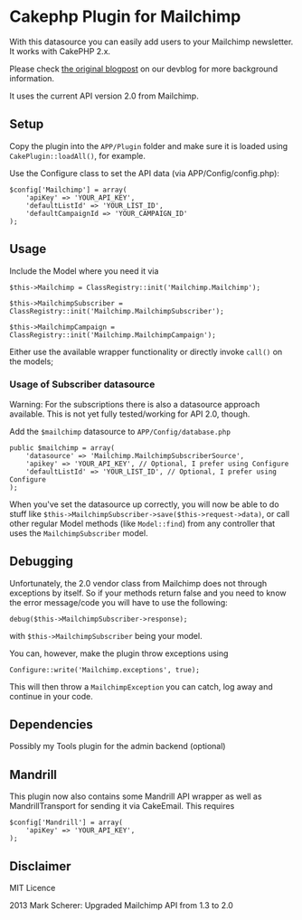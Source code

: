 # Cakephp Plugin for Mailchimp

With this datasource you can easily add users to your Mailchimp newsletter. It works with CakePHP 2.x.

Please check [the original blogpost][1] on our devblog for more background information.

It uses the current API version 2.0 from Mailchimp.

## Setup

Copy the plugin into the `APP/Plugin` folder and make sure it is loaded using `CakePlugin::loadAll()`, for example.

Use the Configure class to set the API data (via APP/Config/config.php):

	$config['Mailchimp'] = array(
		'apiKey' => 'YOUR_API_KEY',
		'defaultListId' => 'YOUR_LIST_ID',
		'defaultCampaignId => 'YOUR_CAMPAIGN_ID'
	);

## Usage

Include the Model where you need it via

    $this->Mailchimp = ClassRegistry::init('Mailchimp.Mailchimp');

    $this->MailchimpSubscriber = ClassRegistry::init('Mailchimp.MailchimpSubscriber');

    $this->MailchimpCampaign = ClassRegistry::init('Mailchimp.MailchimpCampaign');

Either use the available wrapper functionality or directly invoke `call()` on the models;

### Usage of Subscriber datasource

Warning: For the subscriptions there is also a datasource approach available.
This is not yet fully tested/working for API 2.0, though.

Add the `$mailchimp` datasource to `APP/Config/database.php`

	public $mailchimp = array(
		'datasource' => 'Mailchimp.MailchimpSubscriberSource',
		'apikey' => 'YOUR_API_KEY', // Optional, I prefer using Configure
		'defaultListId' => 'YOUR_LIST_ID', // Optional, I prefer using Configure
	);

When you've set the datasource up correctly, you will now be able to do stuff like `$this->MailchimpSubscriber->save($this->request->data)`,
or call other regular Model methods (like `Model::find`) from any controller that uses the `MailchimpSubscriber` model.

[1]: http://devblog.springest.com/mailchimp-datasource-cakephp

## Debugging

Unfortunately, the 2.0 vendor class from Mailchimp does not through exceptions by itself. So if your methods return false and you need to know
the error message/code you will have to use the following:

	debug($this->MailchimpSubscriber->response);

with `$this->MailchimpSubscriber` being your model.

You can, however, make the plugin throw exceptions using

	Configure::write('Mailchimp.exceptions', true);

This will then throw a `MailchimpException` you can catch, log away and continue in your code.

## Dependencies

Possibly my Tools plugin for the admin backend (optional)


## Mandrill
This plugin now also contains some Mandrill API wrapper as well as MandrillTransport for sending it via CakeEmail.
This requires

	$config['Mandrill'] = array(
		'apiKey' => 'YOUR_API_KEY',
	);

## Disclaimer

MIT Licence

2013 Mark Scherer: Upgraded Mailchimp API from 1.3 to 2.0
